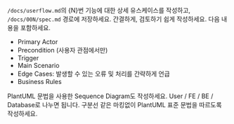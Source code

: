 `/docs/userflow.md`의 {N}번 기능에 대한 상세 유스케이스를 작성하고, `/docs/00N/spec.md` 경로에 저장하세요.
간결하게, 검토하기 쉽게 작성하세요. 다음 내용을 포함하세요.

- Primary Actor
- Precondition (사용자 관점에서만)
- Trigger
- Main Scenario
- Edge Cases: 발생할 수 있는 오류 및 처리를 간략하게 언급
- Business Rules

PlantUML 문법을 사용한 Sequence Diagram도 작성하세요.
User / FE / BE / Database로 나누면 됩니다.
구분선 같은 마킹없이 PlantUML 표준 문법을 따르도록 작성하세요.
